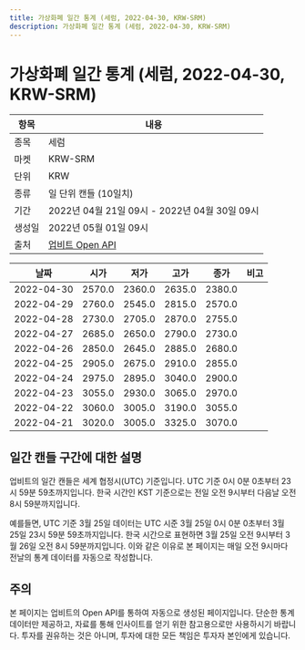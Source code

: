 ```yaml
---
title: 가상화폐 일간 통계 (세럼, 2022-04-30, KRW-SRM)
description: 가상화폐 일간 통계 (세럼, 2022-04-30, KRW-SRM)
---
```



가상화폐 일간 통계 (세럼, 2022-04-30, KRW-SRM)
===

|항목|내용|
|--|--|
|종목|세럼|
|마켓|KRW-SRM|
|단위|KRW|
|종류|일 단위 캔들 (10일치)|
|기간|2022년 04월 21일 09시 - 2022년 04월 30일 09시|
|생성일|2022년 05월 01일 09시|
|출처|[업비트 Open API](https://docs.upbit.com)|


|날짜|시가|저가|고가|종가|비고|
|--|--|--|--|--|--|
|2022-04-30|2570.0|2360.0|2635.0|2380.0|    |
|2022-04-29|2760.0|2545.0|2815.0|2570.0|    |
|2022-04-28|2730.0|2705.0|2870.0|2755.0|    |
|2022-04-27|2685.0|2650.0|2790.0|2730.0|    |
|2022-04-26|2850.0|2645.0|2885.0|2680.0|    |
|2022-04-25|2905.0|2675.0|2910.0|2855.0|    |
|2022-04-24|2975.0|2895.0|3040.0|2900.0|    |
|2022-04-23|3055.0|2930.0|3065.0|2970.0|    |
|2022-04-22|3060.0|3005.0|3190.0|3055.0|    |
|2022-04-21|3020.0|3005.0|3325.0|3070.0|    |


일간 캔들 구간에 대한 설명
---


업비트의 일간 캔들은 세계 협정시(UTC) 기준입니다. 
UTC 기준 0시 0분 0초부터 23시 59분 59초까지입니다. 
한국 시간인 KST 기준으로는 전일 오전 9시부터 다음날 오전 8시 59분까지입니다. 


예를들면, UTC 기준 3월 25일 데이터는 UTC 시준 3월 25일 0시 0분 0초부터 3월 25일 23시 59분 59초까지입니다. 
한국 시간으로 표현하면 3월 25일 오전 9시부터 3월 26일 오전 8시 59분까지입니다. 
이와 같은 이유로 본 페이지는 매일 오전 9시마다 전날의 통계 데이터를 자동으로 작성합니다. 


주의
---


본 페이지는 업비트의 Open API를 통하여 자동으로 생성된 페이지입니다. 
단순한 통계 데이터만 제공하고, 자료를 통해 인사이트를 얻기 위한 참고용으로만 사용하시기 바랍니다. 
투자를 권유하는 것은 아니며, 투자에 대한 모든 책임은 투자자 본인에게 있습니다. 
